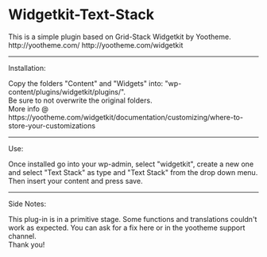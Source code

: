 # Widgetkit-Text-Stack
<p>This is a simple plugin based on Grid-Stack Widgetkit by Yootheme.<br/>
http://yootheme.com/ http://yootheme.com/widgetkit</p>
<hr/>
<p>Installation:</p>
<p>Copy the folders "Content" and "Widgets" into: "wp-content/plugins/widgetkit/plugins/". <br/>
Be sure to not overwrite the original folders.<br>More info @ https://yootheme.com/widgetkit/documentation/customizing/where-to-store-your-customizations</p>
<hr/>
<p>Use:</p>
<p>Once installed go into your wp-admin, select "widgetkit", create a new one and select "Text Stack" as type and "Text Stack" from the drop down menu. Then insert your content and press save. </p>
<hr/>
<p>Side Notes:</p>
<p>This plug-in is in a primitive stage. Some functions and translations couldn't work as expected. You can ask for a fix here or in the yootheme support channel.<br/> Thank you!</p> 
